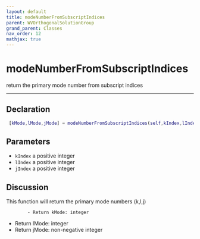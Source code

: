 ```yaml
---
layout: default
title: modeNumberFromSubscriptIndices
parent: WVOrthogonalSolutionGroup
grand_parent: Classes
nav_order: 12
mathjax: true
---
```


#  modeNumberFromSubscriptIndices

return the primary mode number from subscript indices


---

## Declaration
```matlab
 [kMode,lMode,jMode] = modeNumberFromSubscriptIndices(self,kIndex,lIndex,jIndex)
```
## Parameters
+ `kIndex`  a positive integer
+ `lIndex`  a positive integer
+ `jIndex`  a positive integer

## Discussion

  This function will return the primary mode numbers (k,l,j) 
 
            - Return kMode: integer
  - Return lMode: integer
  - Return jMode: non-negative integer
